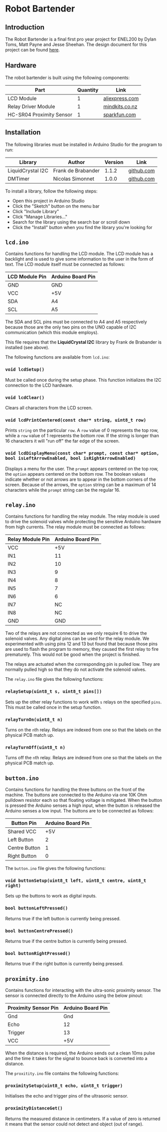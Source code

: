 # Robot Bartender

## Introduction

The Robot Bartender is a final first pro year project for ENEL200 by Dylan Toms, Matt Payne and Jesse Sheehan. The design document for this project can be found [here](https://ucliveac-my.sharepoint.com/:b:/g/personal/jps111_uclive_ac_nz/EQTACNtkXvNOix1AuEiEOE8Bzz9IzEP73t7XxjSLdWC8gQ?e=EXix7b).

## Hardware

The robot bartender is built using the following components:

| Part                | Quantity | Link                                                                                                                                             |
| ------------------- | -------- | ------------------------------------------------------------------------------------------------------------------------------------------------ |
| LCD Module          | 1        | [aliexpress.com](https://www.aliexpress.com/item/1PCS-LCD-module-Blue-screen-IIC-I2C-1602-for-arduino-1602-LCD-UNO-r3-mega2560/32763867041.html) |
| Relay Driver Module | 1        | [mindkits.co.nz](http://www.mindkits.co.nz/store/p/9318-8-Channel-Relay-Module-10A.aspx)                                                         |
| HC-SR04 Proximity Sensor | 1 | [sparkfun.com](https://www.sparkfun.com/products/13959) |


## Installation

The following libraries must be installed in Arduino Studio for the program to run:

| Library            | Author             | Version | Link                                                             |
| ------------------ | ------------------ | ------- | ---------------------------------------------------------------- |
| LiquidCrystal I2C  | Frank de Brabander | 1.1.2   | [github.com](https://github.com/marcoschwartz/LiquidCrystal_I2C) |
| DMTimer            | Nicolas Simonnet   | 1.0.0   | [github.com](https://github.com/toxnico/DMTimer)                 |

To install a library, follow the following steps:

- Open this project in Arduino Studio
- Click the "Sketch" button on the menu bar
- Click "Include Library"
- Click "Manage Libraries..."
- Search for the library using the search bar or scroll down
- Click the "Install" button when you find the library you're looking for

## `lcd.ino`

Contains functions for handling the LCD module. The LCD module has a backlight and is used to give some information to the user in the form of text. The LCD module itself must be connected as follows:

| LCD Module Pin | Arduino Board Pin |
| ---------------| ----------------- |
| GND            | GND               |
| VCC            | +5V               |
| SDA            | A4                |
| SCL            | A5                |

The SDA and SCL pins must be connected to A4 and A5 respectively because those are the only two pins on the UNO capable of I2C communication (which this module employs).

This file requires that the **LiquidCrystal I2C** library by Frank de Brabander is installed (see above).

The following functions are available from `lcd.ino`:

### `void lcdSetup()`
Must be called once during the setup phase. This function initializes the I2C connection to the LCD hardware.


### `void lcdClear()`
Clears all characters from the LCD screen.


### `void lcdPrintCentered(const char* string, uint8_t row)`
Prints `string` on the particular `row`. A `row` value of 0 represents the top row, while a `row` value of 1 represents the bottom row. If the string is longer than 16 characters it will "run off" the far edge of the screen.

### `void lcdDisplayMenu(const char* prompt, const char* option, bool isLeftArrowEnabled, bool isRightArrowEnabled)`
Displays a menu for the user. The `prompt` appears centered on the top row, the `option` appears centered on the bottom row. The boolean values indicate whether or not arrows are to appear in the bottom corners of the screen. Because of the arrows, the `option` string can be a maximum of 14 characters while the `prompt` string can be the regular 16.

## `relay.ino`

Contains functions for handling the relay module. The relay module is used to drive the solenoid valves while protecting the sensitive Arduino hardware from high currents. The relay module must be connected as follows:

| Relay Module Pin | Arduino Board Pin |
| ---------------- | ----------------- |
| VCC              | +5V               |
| IN1              | 11                |
| IN2              | 10                |
| IN3              | 9                 |
| IN4              | 8                 |
| IN5              | 7                 |
| IN6              | 6                 |
| IN7              | NC                |
| IN8              | NC                |
| GND              | GND               |

Two of the relays are not connected as we only require 6 to drive the solenoid valves. Any digital pins can be used for the relay module. We experimented with using pins 12 and 13 but found that because those pins are used to flash the program to memory, they caused the first relay to fire prematurely. This would not be good when the project is finished.

The relays are actuated when the corresponding pin is pulled low. They are normally pulled high so that they do not activate the solenoid valves.

The `relay.ino` file gives the following functions:

### `relaySetup(uint8_t s, uint8_t pins[])`
Sets up the other relay functions to work with `s` relays on the specified `pins`. This must be called once in the setup function.

### `relayTurnOn(uint8_t n)`
Turns on the `n`th relay. Relays are indexed from one so that the labels on the physical PCB match up.

### `relayTurnOff(uint8_t n)`
Turns off the `n`th relay. Relays are indexed from one so that the labels on the physical PCB match up.

## `button.ino`

Contains functions for handling the three buttons on the front of the machine. The buttons are connected to the Arduino via one 10K Ohm pulldown resistor each so that floating voltage is mitigated. When the button is pressed the Arduino senses a high input, when the button is released the Arduino senses a low input. The buttons are to be connected as follows:

| Button Pin    | Arduino Board Pin |
| ------------- | ----------------- |
| Shared VCC    | +5V               |
| Left Button   | 2                 |
| Centre Button | 1                 |
| Right Button  | 0                 |

The `button.ino` file gives the following functions:

### `void buttonSetup(uint8_t left, uint8_t centre, uint8_t right)`
Sets up the buttons to work as digital inputs.

### `bool buttonLeftPressed()`
Returns true if the left button is currently being pressed.

### `bool buttonCentrePressed()`
Returns true if the centre button is currently being pressed.

### `bool buttonRightPressed()`
Returns true if the right button is currently being pressed.

## `proximity.ino`

Contains functions for interacting with the ultra-sonic proximity sensor. The sensor is connected directly to the Arduino using the below pinout:

| Proximity Sensor Pin | Arduino Board Pin |
| -------------------- | ----------------- |
| Gnd                  | Gnd               |
| Echo                 | 12                |
| Trigger              | 13                |
| VCC                  | +5V               |

When the distance is required, the Arduino sends out a clean 10ms pulse and the time it takes for the signal to bounce back is converted into a distance.

The `proxitity.ino` file contains the following functions:

### `proximitySetup(uint8_t echo, uint8_t trigger)`
Initialises the echo and trigger pins of the ultrasonic sensor.

### `proximityDistanceGet()`
Returns the measured distance in centimeters. If a value of zero is returned it means that the sensor could not detect and object (out of range).
